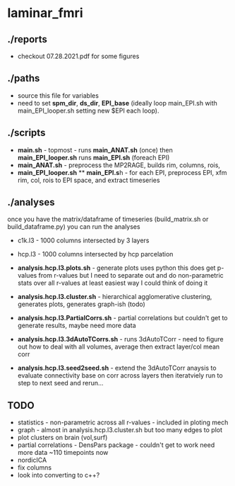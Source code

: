 # laminar_fmri

## ./reports 
* checkout 07.28.2021.pdf for some figures 

## ./paths 
* source this file for variables 
* need to set **spm_dir**, **ds_dir**, **EPI_base** (ideally loop main_EPI.sh with main_EPI_looper.sh setting new $EPI each loop). 


## ./scripts 
* **main.sh** - topmost - runs **main_ANAT.sh** (once) then **main_EPI_looper.sh** runs **main_EPI.sh** (foreach EPI)
* **main_ANAT.sh** - preprocess the MP2RAGE, builds rim, columns, rois, 
* **main_EPI_looper.sh**
** **main_EPI.s**h - for each EPI, preprocess EPI, xfm rim, col, rois to EPI space, and extract timeseries



## ./analyses 
once you have the matrix/dataframe of timeseries (build_matrix.sh or build_dataframe.py) you can run the analyses 
* c1k.l3 - 1000 columns intersected by 3 layers 
* hcp.l3 - 1000 columns intersected by hcp parcelation 

* **analysis.hcp.l3.plots.sh** - generate plots uses python this does get p-values from r-values but I need to separate out and do non-parametric stats over all r-values at least easiest way I could think of doing it

* **analysis.hcp.l3.cluster.sh** - hierarchical agglomerative clustering, generates plots, generates graph-ish (todo)

* **analysis.hcp.l3.PartialCorrs.sh** - partial correlations but couldn't get to generate results, maybe need more data

* **analysis.hcp.l3.3dAutoTCorrs.sh** - runs 3dAutoTCorr - need to figure out how to deal with all volumes, average then extract layer/col mean corr

* **analysis.hcp.l3.seed2seed.sh** - extend the 3dAutoTCorr anaysis to evaluate connectivity base on corr across layers then iteratviely run to step to next seed and rerun...




## TODO
* statistics - non-parametric across all r-values - included in ploting mech
* graph - almost in analysis.hcp.l3.cluster.sh but too many edges to plot
* plot clusters on brain (vol,surf) 
* partial correlations - DensPars package - couldn't get to work need more data ~110 timepoints now
* nordicICA
* fix columns 
* look into converting to c++?

